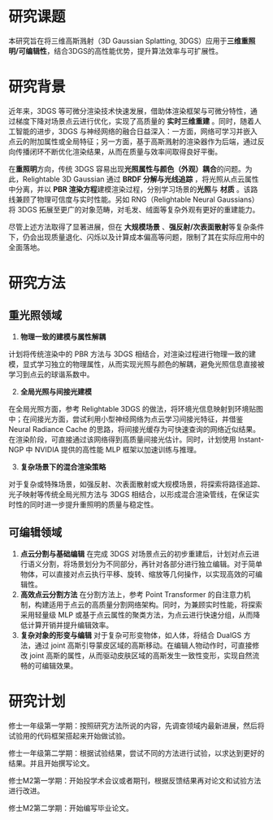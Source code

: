 # 研究课题

本研究旨在将三维高斯溅射（3D Gaussian Splatting, 3DGS）应用于**三维重照明/可编辑性**，结合3DGS的高性能优势，提升算法效率与可扩展性。

# 研究背景

近年来，3DGS 等可微分渲染技术快速发展，借助体渲染框架与可微分特性，通过梯度下降对场景点云进行优化，实现了高质量的 **实时三维重建** 。同时，随着人工智能的进步，3DGS 与神经网络的融合日益深入：一方面，网络可学习并嵌入点云的附加属性或全局特征；另一方面，基于高斯溅射的渲染器作为后端，通过反向传播闭环不断优化渲染结果，从而在质量与效率间取得良好平衡。

在**重照明**方向，传统 3DGS 容易出现**光照属性与颜色（外观）耦合**的问题。为此，Relightable 3D Gaussian 通过  **BRDF 分解与光线追踪** ，将光照从点云属性中分离，并以 **PBR 渲染方程**建模渲染过程，分别学习场景的**光照**与 **材质** 。该路线兼顾了物理可信度与实时性能。另如 RNG（Relightable Neural Gaussians）将 3DGS 拓展至更广的对象范畴，对毛发、绒面等复杂外观有更好的重建能力。

尽管上述方法取得了显著进展，但在 **大规模场景** 、**强反射/次表面散射**等复杂条件下，仍会出现质量退化、闪烁以及计算成本偏高等问题，限制了其在实际应用中的全面落地。

# 研究方法

## 重光照领域

1. **物理一致的建模与属性解耦**

计划将传统渲染中的 PBR 方法与 3DGS 相结合，对渲染过程进行物理一致的建模，显式学习独立的物理属性，从而实现光照与颜色的解耦，避免光照信息直接被学习到点云的球谐系数中。

2. **全局光照与间接光建模**

在全局光照方面，参考 Relightable 3DGS 的做法，将环境光信息映射到环境贴图中；在间接光方面，尝试利用小型神经网络为点云学习间接光特征，并借鉴 Neural Radiance Cache 的思路，将间接光缓存为可快速查询的网络近似结果。在渲染阶段，可直接通过该网络得到高质量间接光估计。同时，计划使用 Instant-NGP 中 NVIDIA 提供的高性能 MLP 框架以加速训练与推理。

3. **复杂场景下的混合渲染策略**

对于复杂或特殊场景，如强反射、次表面散射或大规模场景，将探索将路径追踪、光子映射等传统全局光照方法与 3DGS 相结合，以形成混合渲染管线，在保证实时性的同时进一步提升重照明的质量与稳定性。

## 可编辑领域

1. **点云分割与基础编辑**
   在完成 3DGS 对场景点云的初步重建后，计划对点云进行语义分割，将场景划分为不同部分，再针对各部分进行独立编辑。对于简单物体，可以直接对点云执行平移、旋转、缩放等几何操作，以实现高效的可编辑性。
2. **高效点云分割方法**
   在分割方法上，参考 Point Transformer 的自注意力机制，构建适用于点云的高质量分割网络架构。同时，为兼顾实时性能，将探索采用轻量级 MLP 或基于点云属性的聚类方法，为点云进行快速分组，从而降低计算开销并提升编辑效率。
3. **复杂对象的形变与编辑**
   对于复杂可形变物体，如人体，将结合 DualGS 方法，通过 joint 高斯引导蒙皮区域的高斯移动。在编辑人物动作时，可直接修改 joint 高斯的属性，从而驱动皮肤区域的高斯发生一致性变形，实现自然流畅的可编辑效果。

# 研究计划

修士一年级第一学期：按照研究方法所说的内容，先调查领域内最新进展，然后将试验用的代码框架搭起来开始做试验。

修士一年级第二学期：根据试验结果，尝试不同的方法进行试验，以求达到更好的结果。并且开始撰写论文。

修士M2第一学期：开始投学术会议或者期刊，根据反馈结果再对论文和试验方法进行改进。

修士M2第二学期：开始编写毕业论文。
